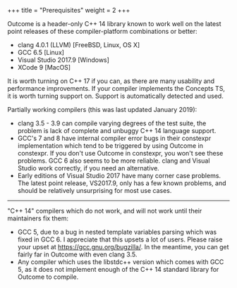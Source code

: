 +++
title = "Prerequisites"
weight = 2
+++

Outcome is a header-only C++ 14 library known to work well on the latest
point releases of these compiler-platform combinations or better:

- clang 4.0.1 (LLVM) [FreeBSD, Linux, OS X]
- GCC 6.5 [Linux]
- Visual Studio 2017.9 [Windows]
- XCode 9 [MacOS]

It is worth turning on C++ 17 if you can, as there are many usability and
performance improvements. If your compiler implements the Concepts TS, it
is worth turning support on. Support is automatically
detected and used.


Partially working compilers (this was last updated January 2019):

- clang 3.5 - 3.9 can compile varying degrees of the test suite, the
problem is lack of complete and unbuggy C++ 14 language support.
- GCC's 7 and 8 have internal compiler error bugs in their constexpr
implementation which tend to be triggered by using Outcome in constexpr.
If you don't use Outcome in constexpr, you won't see these problems.
GCC 6 also seems to be more reliable. clang and Visual Studio work
correctly, if you need an alternative. 
- Early editions of Visual Studio 2017 have many corner case problems.
The latest point release, VS2017.9, only has a few known problems,
and should be relatively unsurprising for most use cases.

---

"C++ 14" compilers which do not work, and will not work until their
maintainers fix them:

- GCC 5, due to a bug in nested template variables parsing which was fixed
in GCC 6. I appreciate that this upsets a lot of users. Please raise your
upset at https://gcc.gnu.org/bugzilla/. In the meantime, you can get fairly
far in Outcome with even clang 3.5.
- Any compiler which uses the libstdc++ version which comes with GCC 5, as it does
not implement enough of the C++ 14 standard library for Outcome to compile.
